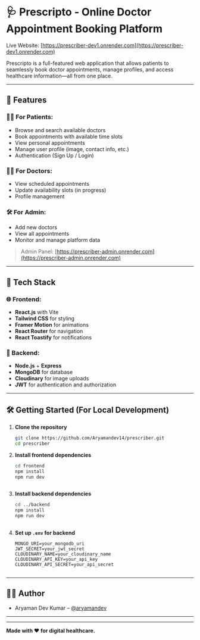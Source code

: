 
# 🩺 Prescripto - Online Doctor Appointment Booking Platform

Live Website: [https://prescriber-dev1.onrender.com](https://prescriber-dev1.onrender.com)

Prescripto is a full-featured web application that allows patients to seamlessly book doctor appointments, manage profiles, and access healthcare information—all from one place.

---

## 🚀 Features

### 👨‍⚕️ For Patients:
- Browse and search available doctors
- Book appointments with available time slots
- View personal appointments
- Manage user profile (image, contact info, etc.)
- Authentication (Sign Up / Login)
  
### 🧑‍⚕️ For Doctors:
- View scheduled appointments
- Update availability slots (in progress)
- Profile management

### 🛠️ For Admin:
- Add new doctors
- View all appointments
- Monitor and manage platform data

> Admin Panel: [https://prescriber-admin.onrender.com](https://prescriber-admin.onrender.com)

---

## 🧰 Tech Stack

### 🌐 Frontend:
- **React.js** with Vite
- **Tailwind CSS** for styling
- **Framer Motion** for animations
- **React Router** for navigation
- **React Toastify** for notifications

### 🔗 Backend:
- **Node.js** + **Express**
- **MongoDB** for database
- **Cloudinary** for image uploads
- **JWT** for authentication and authorization

---



## 🛠️ Getting Started (For Local Development)

1. **Clone the repository**
   ```bash
   git clone https://github.com/Aryamandev14/prescriber.git
   cd prescriber


2. **Install frontend dependencies**

   ```bash
   cd frontend
   npm install
   npm run dev
  

3. **Install backend dependencies**

   ```bash
   cd ../backend
   npm install
   npm run dev
  

4. **Set up `.env` for backend**

   ```
   MONGO_URI=your_mongodb_uri
   JWT_SECRET=your_jwt_secret
   CLOUDINARY_NAME=your_cloudinary_name
   CLOUDINARY_API_KEY=your_api_key
   CLOUDINARY_API_SECRET=your_api_secret
 

---

## 🙋‍♂️ Author

* Aryaman Dev Kumar – [@aryamandev](https://github.com/Aryamandev14)

---

---

**Made with ❤️ for digital healthcare.**

